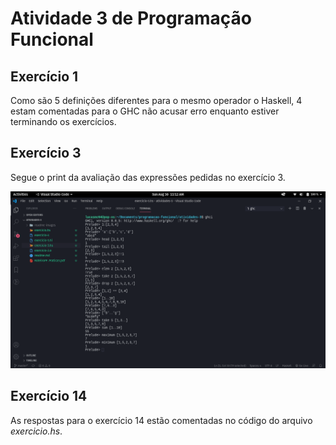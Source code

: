 # Atividade 3 de Programação Funcional

## Exercício 1

Como são 5 definições diferentes para o mesmo operador o Haskell, 4 estam comentadas para o GHC não acusar erro enquanto estiver terminando os exercícios.

## Exercício 3

Segue o print da avaliação das expressões pedidas no exercício 3.

![Exercício 3](./readme-images/exercicio-3.png)

## Exercício 14

As respostas para o exercício 14 estão comentadas no código do arquivo *exercicio.hs*.
